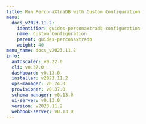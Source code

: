 ```yaml
---
title: Run PerconaXtraDB with Custom Configuration
menu:
  docs_v2023.11.2:
    identifier: guides-perconaxtradb-configuration
    name: Custom Configuration
    parent: guides-perconaxtradb
    weight: 40
menu_name: docs_v2023.11.2
info:
  autoscaler: v0.22.0
  cli: v0.37.0
  dashboard: v0.13.0
  installer: v2023.11.2
  ops-manager: v0.24.0
  provisioner: v0.37.0
  schema-manager: v0.13.0
  ui-server: v0.13.0
  version: v2023.11.2
  webhook-server: v0.13.0
---
```


